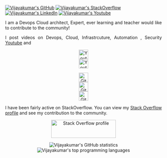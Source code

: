 


[![Vijayakumar's GitHub](https://img.shields.io/badge/-@nsvijay04b1-%23181717?style=flat-square&logo=github)](https://github.com/nsvijay04b1)
[![Vijayakumar's StackOverflow](https://img.shields.io/badge/-StackOverflow-blue?style=flat-square&logo=stackoverflow&color=F8F9F9&link=https://stackoverflow.com/users/12943464/vijay)](https://stackoverflow.com/users/12943464/vijay)
[![Vijayakumar's LinkedIn](https://img.shields.io/badge/-LinkedIn-blue?style=flat-square&logo=Linkedin&logoColor=white&link=https://www.linkedin.com/in/vijaynaravula//)](https://www.linkedin.com/in/vijaynaravula/)
[![Vijayakumar's Youtube](https://img.shields.io/badge/-Youtube-blue?style=flat-square&logo=youtube&logoColor=white&color=FF0000&link=https://www.youtube.com/c/VijayNarravula)](https://www.youtube.com/c/VijayNarravula)


<p align="justify">I am a Devops Cloud architect, Expert, ever learning and teacher would like to contribute to the community!</p>

<p align="justify">
    I post videos on Devops, Cloud, Infrastrcuture, Automation , Security
    <a href="https://www.youtube.com/c/VijayNarravula">Youtube</a> and
</p>
        
<p align="center">
    <a href="https://www.youtube.com/c/VijayNarravula"><img alt="Youtube views" height="30" src="https://img.shields.io/youtube/channel/views/UC6geox4JkY11093RqecELGA?style=social"/></a>
    <br>
    <a href="https://www.youtube.com/c/VijayNarravula"><img alt="Youtube subscribers" height="30" src="https://img.shields.io/youtube/channel/subscribers/UC6geox4JkY11093RqecELGA?style=social"/></a>
</p>

<p align="center">
    <a href="https://github.com/sponsors/nsvijay04b1"><img alt="GitHub followers" height="30" src="https://img.shields.io/github/sponsors/nsvijay04b1?logo=github&style=social"/></a>
    <br>
    <a href="https://github.com/nsvijay04b1?tab=followers"><img alt="GitHub followers" height="30" src="https://img.shields.io/github/followers/nsvijay04b1?style=social"/></a>
    <br>
    <a href="https://github.com/nsvijay04b1"><img alt="GitHub stars" height="30" src="https://img.shields.io/github/stars/nsvijay04b1?style=social"/></a>
</p>

<p align="justify">I have been fairly active on StackOverflow. You can view my <a href="https://stackoverflow.com/story/nsvijay04b1">Stack Overflow profile</a> and see my contribution to the community.</p>
          
<p align="center"><a href="https://stackoverflow.com/users/12943464/vijay"><img alt="Stack Overflow profile" height="58" width="208" src="https://stackoverflow.com/users/flair/12943464.png?theme=dark"/></a></p>
  

<p align="center">
    <img align="center" alt="Vijayakumar's GitHub statistics" src="https://github-readme-stats.vercel.app/api?username=nsvijay04b1&show_icons=true&count_private=true&include_all_commits=true" />
    <img align="center" alt="Vijayakumar's top programming languages" src="https://github-readme-stats.vercel.app/api/top-langs/?username=nsvijay04b1&layout=compact" />
</p>

